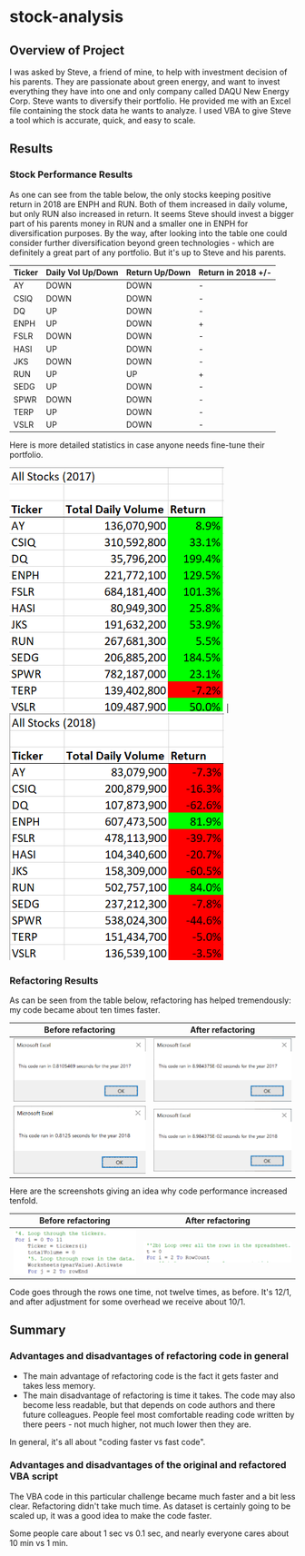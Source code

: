 # stock-analysis

## Overview of Project
I was asked by Steve, a friend of mine, to help with investment decision of his parents. They are passionate about green energy, and want to invest everything they have into one and only company called DAQU New Energy Corp. Steve wants to diversify their portfolio. He provided me with an Excel file containing the stock data he wants to analyze. I used VBA to give Steve a tool which is accurate, quick, and easy to scale.

## Results
### Stock Performance Results

As one can see from the table below, the only stocks keeping positive return in 2018 are ENPH and RUN. Both of them increased in daily volume, but only RUN also increased in return. It seems Steve should invest a bigger part of his parents money in RUN and a smaller one in ENPH for diversification purposes. By the way, after looking into the table one could consider further diversification beyond green technologies - which are definitely a great part of any portfolio. But it's up to Steve and his parents.

Ticker | Daily Vol Up/Down | Return Up/Down | Return in 2018 +/-
--- | --- | --- | ---
AY | DOWN | DOWN | -
CSIQ | DOWN | DOWN | -
DQ | UP |  DOWN | -
ENPH | UP | DOWN | +
FSLR | DOWN | DOWN | -
HASI | UP | DOWN | -
JKS | DOWN | DOWN | -
RUN | UP | UP | +
SEDG | UP | DOWN | -
SPWR | DOWN | DOWN | -
TERP | UP | DOWN | -
VSLR | UP | DOWN | -

Here is more detailed statistics in case anyone needs fine-tune their portfolio.

![](./Resources/stock_perf_2017.png) | ![](./Resources/stock_perf_2018.png)

### Refactoring Results

As can be seen from the table below, refactoring has helped tremendously: my code became about ten times faster.

Before refactoring | After refactoring
--- | ---
![](./Resources/seconds_2017_before.png) | ![](./Resources/VBA_Challenge_2017.png)
![](./Resources/seconds_2018_before.png) | ![](./Resources/VBA_Challenge_2018.png)

Here are the screenshots giving an idea why code performance increased tenfold.

Before refactoring | After refactoring
--- | ---
![](./Resources/code_before_ref.png) | ![](./Resources/code_after_ref.png)

Code goes through the rows one time, not twelve times, as before. It's 12/1, and after adjustment for some overhead we receive about 10/1.

## Summary

### Advantages and disadvantages of refactoring code in general

- The main advantage of refactoring code is the fact it gets faster and takes less memory.
- The main disadvantage of refactoring is time it takes. The code may also become less readable, but that depends on code authors and there future colleagues. People feel most comfortable reading code written by there peers - not much higher, not much lower then they are.

In general, it's all about "coding faster vs fast code".

### Advantages and disadvantages of the original and refactored VBA script

The VBA code in this particular challenge became much faster and a bit less clear. Refactoring didn't take much time. As dataset is certainly going to be scaled up, it was a good idea to make the code faster.

Some people care about 1 sec vs 0.1 sec, and nearly everyone cares about 10 min vs 1 min.
